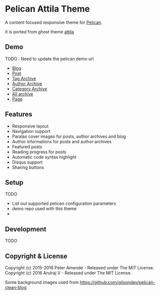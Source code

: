 # Pelican Attila Theme

A content focused responsive theme for [Pelican](https://github.com/getpelican/pelican).

It is ported from ghost theme [attila](https://github.com/zutrinken/attila)

## Demo

TODO : Need to update the pelican demo url

* [Blog](http://arulraj.net/)
* [Post](http://arulraj.net/2015/05/prompter4j-released-1-0.html)
* [Tag Archive](http://arulraj.net/tag/programming/)
* [Author Archive](http://arulraj.net/author/arul/)
* [Category Archive](http://arulraj.net/category/android/)
* [All archive](http://arulraj.net/archives.html)
* [Page](http://arulraj.net/pages/about)

## Features

* Responsive layout
* Navigation support
* Paralax cover images for posts, author archives and blog
* Author informations for posts and author archives
* Featured posts
* Reading progress for posts
* Automatic code syntax highlight
* Disqus support
* Sharing buttons

## Setup

TODO

* List out supported pelicen configuration parameters
* demo repo used with this theme
*

## Development

TODO

## Copyright & License

Copyright (c) 2015-2016 Peter Amende - Released under The MIT License.
Copyright (c) 2016 Arulraj V - Released under The MIT License.

Some background images used from https://github.com/gilsondev/pelican-clean-blog
